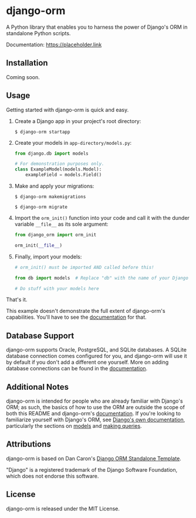 # django-orm

A Python library that enables you to harness the power of Django's ORM in standalone
Python scripts.

Documentation: https://placeholder.link
## Installation

Coming soon.

## Usage

Getting started with django-orm is quick and easy.

1. Create a Django app in your project's root directory:

    ```
    $ django-orm startapp
    ```

2. Create your models in `app-directory/models.py`:

    ```python
    from django.db import models
    
    # For demonstration purposes only.
    class ExampleModel(models.Model):
        exampleField = models.Field()
    ```

3. Make and apply your migrations:

    ```
    $ django-orm makemigrations
    ```
    ```
    $ django-orm migrate
    ```
 
4. Import the `orm_init()` function into your code and call it with the dunder variable `__file__` as its sole argument:

    ```python
    from django_orm import orm_init
    
    orm_init(__file__)
    ```

5. Finally, import your models:

    ```python
    # orm_init() must be imported AND called before this!
    
    from db import models  # Replace "db" with the name of your Django app if necessary
    
    # Do stuff with your models here
    ```

That's it.

This example doesn't demonstrate the full extent of django-orm's capabilities. 
You'll have to see the [documentation](https://placeholder.link) for that.

## Database Support

django-orm supports Oracle, PostgreSQL, and SQLite databases. A SQLite database connection comes configured for you,
and django-orm will use it by default if you don't add a different one yourself. More on adding database connections can
be found in the [documentation](https://placeholder.link).

## Additional Notes

django-orm is intended for people who are already familiar with Django's ORM; as such, the basics of how to use the
ORM are outside the scope of both this README and django-orm's [documentation](https://placeholder.link). If you're
looking to familiarize yourself with Django's ORM, see [Django's own documentation](https://docs.djangoproject.com/en/3.1/topics/db/),
particularly the sections on [models](https://docs.djangoproject.com/en/3.1/topics/db/models/) and [making queries](https://docs.djangoproject.com/en/3.1/topics/db/queries/).

## Attributions

django-orm is based on Dan Caron's [Django ORM Standalone Template](https://github.com/dancaron/Django-ORM).

"Django" is a registered trademark of the Django Software Foundation, which does not endorse this software.

## License

django-orm is released under the MIT License.
